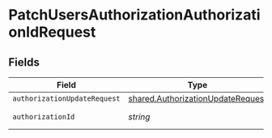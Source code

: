 # PatchUsersAuthorizationAuthorizationIdRequest


## Fields

| Field                                                                                         | Type                                                                                          | Required                                                                                      | Description                                                                                   |
| --------------------------------------------------------------------------------------------- | --------------------------------------------------------------------------------------------- | --------------------------------------------------------------------------------------------- | --------------------------------------------------------------------------------------------- |
| `authorizationUpdateRequest`                                                                  | [shared.AuthorizationUpdateRequest](../../../sdk/models/shared/authorizationupdaterequest.md) | :heavy_minus_sign:                                                                            | N/A                                                                                           |
| `authorizationId`                                                                             | *string*                                                                                      | :heavy_check_mark:                                                                            | Authorization Id                                                                              |